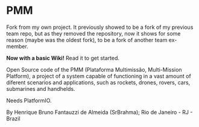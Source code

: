 # PMM
Fork from my own project. It previously showed to be a fork of my previous team repo, but as they removed the repository, now it shows for some reason (maybe was the oldest fork), to be a fork of another team ex-member.

**Now with a basic Wiki!** Read it to get started.

Open Source code of the PMM (Plataforma Multimissão, Multi-Mission Platform), a project of a system capable of functioning in a vast amount of diferent scenarios and applications, such as rockets, drones, rovers, cars, submarines and handhelds.

Needs PlatformIO.

By Henrique Bruno Fantauzzi de Almeida (SrBrahma); Rio de Janeiro - RJ - Brazil

